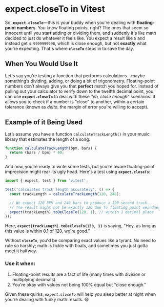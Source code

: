 # expect.closeTo in Vitest

So, **`expect.closeTo`**—this is your buddy when you're dealing with **floating-point numbers**. You know floating points, right? The ones that seem so innocent until you start adding or dividing them, and suddenly it's like math decided to just do whatever it feels like. You expect a result like `5` and instead get `4.9999999998`, which is close enough, but not **exactly** what you're expecting. That's where **`closeTo`** steps in to save the day.

## When You Would Use It

Let's say you’re testing a function that performs calculations—maybe something’s dividing, adding, or doing a bit of trigonometry. Floating-point numbers don’t always give you that **perfect** match you hoped for. Instead of pulling out your calculator to verify down to the twelfth decimal point, you can use **`expect.closeTo`** to deal with these _"eh, close enough"_ scenarios. It allows you to check if a number is "close" to another, within a certain tolerance (known as _delta_, the margin of error you're willing to accept).

## Example of it Being Used

Let’s assume you have a function `calculateTrackLength()` in your music library that estimates the length of a song.

```javascript
function calculateTrackLength(bpm, bars) {
  return (bars / bpm) * 60;
}
```

And now, you’re ready to write some tests, but you’re aware floating-point imprecision might rear its ugly head. Here's a test using **`expect.closeTo`**:

```javascript
import { expect, test } from 'vitest';

test('calculates track length accurately', () => {
  const trackLength = calculateTrackLength(120, 240);

  // We expect 120 BPM and 240 bars to produce a 120-second track.
  // The result might not be exactly 120 due to floating point weirdness. 'delta' says we’re cool with a difference of 0.1 seconds.
  expect(trackLength).toBeCloseTo(120, 1); // within 1 decimal place
});
```

Here, **`expect(trackLength).toBeCloseTo(120, 1)`** is saying, "Hey, as long as this value is within 0.1 of 120, we're good."

Without **`closeTo`**, you'd be comparing exact values like a tyrant. No need to rule so harshly; math is fickle with floats, and sometimes you just gotta meet it halfway.

### Use it when:

1. Floating-point results are a fact of life (many times with division or multiplying decimals).
2. You're okay with values not being 100% equal but "close enough."

Given these quirks, _`expect.closeTo`_ will help you sleep better at night when you're dealing with funky math results. 😅
